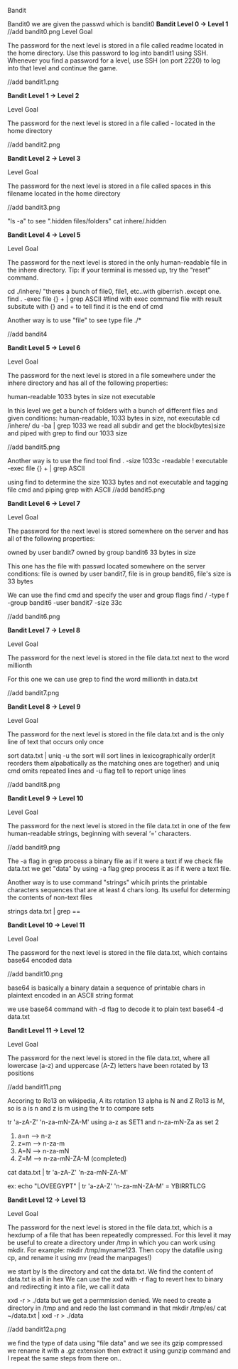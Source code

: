 Bandit

Bandit0 we are given the passwd which is bandit0
**Bandit Level 0 → Level 1**
//add bandit0.png
Level Goal

The password for the next level is stored in a file called readme located in the home directory. Use this password to log into bandit1 using SSH. Whenever you find a password for a level, use SSH (on port 2220) to log into that level and continue the game.

//add bandit1.png

**Bandit Level 1 → Level 2**

Level Goal

The password for the next level is stored in a file called - located in the home directory

//add bandit2.png

**Bandit Level 2 → Level 3**

Level Goal

The password for the next level is stored in a file called spaces in this filename located in the home directory

//add bandit3.png

"ls -a" to see ".hidden files/folders"
cat inhere/.hidden


**Bandit Level 4 → Level 5**

Level Goal

The password for the next level is stored in the only human-readable file in the inhere directory. Tip: if your terminal is messed up, try the “reset” command.

cd ./inhere/
"theres a bunch of file0, file1, etc..with giberrish .except one.
find . -exec file {} + | grep ASCII #find with exec command file with result subsitute with {} and + to tell find it is the end of cmd

Another way is to use "file" to see type
file ./*

//add bandit4


**Bandit Level 5 → Level 6**

Level Goal

The password for the next level is stored in a file somewhere under the inhere directory and has all of the following properties:

human-readable
1033 bytes in size
not executable

In this level we get a bunch of folders with a bunch of different files and given conditions:
human-readable, 1033 bytes in size, not executable
cd /inhere/
du -ba | grep 1033
we read all subdir and get the block(bytes)size and piped with grep to find our 1033 size

//add bandit5.png

Another way is to use the find tool
find . -size 1033c -readable ! executable -exec file {} + | grep ASCII

using find to determine the size 1033 bytes and not executable and tagging file cmd and piping grep with ASCII
//add bandit5.png

**Bandit Level 6 → Level 7**

Level Goal

The password for the next level is stored somewhere on the server and has all of the following properties:

owned by user bandit7
owned by group bandit6
33 bytes in size

This one has the file with passwd located somewhere on the server
conditions: file is owned by user bandit7, file is in group bandit6, file's size is 33 bytes

We can use the find cmd and specify the user and group flags
find / -type f -group bandit6 -user bandit7 -size 33c

//add bandit6.png

**Bandit Level 7 → Level 8**

Level Goal

The password for the next level is stored in the file data.txt next to the word millionth

For this one we can use grep to find the word millionth in data.txt

//add bandit7.png

**Bandit Level 8 → Level 9**

Level Goal

The password for the next level is stored in the file data.txt and is the only line of text that occurs only once

sort data.txt | uniq -u
the sort will sort lines in lexicographically order(it reorders them alpabatically as the matching ones are together) and uniq cmd omits repeated lines and -u flag tell to report uniqe lines

//add bandit8.png


**Bandit Level 9 → Level 10**

Level Goal

The password for the next level is stored in the file data.txt in one of the few human-readable strings, beginning with several ‘=’ characters.

//add bandit9.png

The -a flag in grep process a binary file as if it were a text
if we check file data.txt we get "data" by using -a flag grep process it as if it were a text file.

Another way is to use command "strings" whicih prints the printable characters sequences that are at least 4 chars long. Its useful for determing the contents of non-text files

strings data.txt | grep ==

**Bandit Level 10 → Level 11**

Level Goal

The password for the next level is stored in the file data.txt, which contains base64 encoded data

//add bandit10.png

base64 is basically a binary datain a sequence of printable chars in plaintext encoded in an ASCII string format

we use base64 command with -d flag to decode it to plain text
base64 -d data.txt

**Bandit Level 11 → Level 12**

Level Goal

The password for the next level is stored in the file data.txt, where all lowercase (a-z) and uppercase (A-Z) letters have been rotated by 13 positions

//add bandit11.png

Accoring to Ro13 on wikipedia, A its rotation 13 alpha is N and Z Ro13 is M, so is a is n and z is m using the tr to compare sets

tr 'a-zA-Z' 'n-za-mN-ZA-M'
using a-z as SET1 and n-za-mN-Za as set 2
1) a=n --> n-z
2) z=m --> n-za-m
3) A=N --> n-za-mN
4) Z=M --> n-za-mN-ZA-M  (completed)

cat data.txt | tr 'a-zA-Z' 'n-za-mN-ZA-M'

ex: echo "LOVEEGYPT" | tr 'a-zA-Z' 'n-za-mN-ZA-M' = YBIRRTLCG


**Bandit Level 12 → Level 13**

Level Goal

The password for the next level is stored in the file data.txt, which is a hexdump of a file that has been repeatedly compressed. For this level it may be useful to create a directory under /tmp in which you can work using mkdir. For example: mkdir /tmp/myname123. Then copy the datafile using cp, and rename it using mv (read the manpages!)

we start by ls the directory and cat the data.txt. We find the content of data.txt is all in hex
We can use the xxd with -r flag to revert hex to binary and redirecting it into a file, we call it data

xxd -r > ./data
but we get a permmission denied. We need to create a directory in /tmp and and redo the last command in that
mkdir /tmp/es/
cat ~/data.txt | xxd -r > ./data

//add bandit12a.png

we find the type of data using "file data" and we see its gzip compressed
we rename it with a .gz extension then extract it using gunzip command
and I repeat the same steps from there on..

